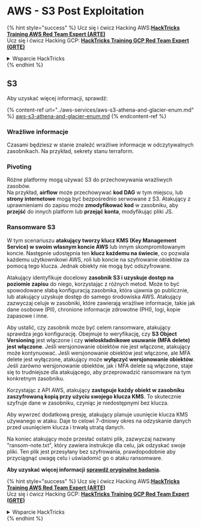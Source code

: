 # AWS - S3 Post Exploitation

{% hint style="success" %}
Ucz się i ćwicz Hacking AWS:<img src="../../../.gitbook/assets/image (1).png" alt="" data-size="line">[**HackTricks Training AWS Red Team Expert (ARTE)**](https://training.hacktricks.xyz/courses/arte)<img src="../../../.gitbook/assets/image (1).png" alt="" data-size="line">\
Ucz się i ćwicz Hacking GCP: <img src="../../../.gitbook/assets/image (2).png" alt="" data-size="line">[**HackTricks Training GCP Red Team Expert (GRTE)**<img src="../../../.gitbook/assets/image (2).png" alt="" data-size="line">](https://training.hacktricks.xyz/courses/grte)

<details>

<summary>Wsparcie HackTricks</summary>

* Sprawdź [**plany subskrypcyjne**](https://github.com/sponsors/carlospolop)!
* **Dołącz do** 💬 [**grupy Discord**](https://discord.gg/hRep4RUj7f) lub [**grupy telegram**](https://t.me/peass) lub **śledź** nas na **Twitterze** 🐦 [**@hacktricks\_live**](https://twitter.com/hacktricks\_live)**.**
* **Podziel się sztuczkami hackingowymi, przesyłając PR-y do** [**HackTricks**](https://github.com/carlospolop/hacktricks) i [**HackTricks Cloud**](https://github.com/carlospolop/hacktricks-cloud) repozytoriów github.

</details>
{% endhint %}

## S3

Aby uzyskać więcej informacji, sprawdź:

{% content-ref url="../aws-services/aws-s3-athena-and-glacier-enum.md" %}
[aws-s3-athena-and-glacier-enum.md](../aws-services/aws-s3-athena-and-glacier-enum.md)
{% endcontent-ref %}

### Wrażliwe informacje

Czasami będziesz w stanie znaleźć wrażliwe informacje w odczytywalnych zasobnikach. Na przykład, sekrety stanu terraform.

### Pivoting

Różne platformy mogą używać S3 do przechowywania wrażliwych zasobów.\
Na przykład, **airflow** może przechowywać **kod DAG** w tym miejscu, lub **strony internetowe** mogą być bezpośrednio serwowane z S3. Atakujący z uprawnieniami do zapisu może **zmodyfikować kod** w zasobniku, aby **przejść** do innych platform lub **przejąć konta**, modyfikując pliki JS.

### Ransomware S3

W tym scenariuszu **atakujący tworzy klucz KMS (Key Management Service) w swoim własnym koncie AWS** lub innym skompromitowanym koncie. Następnie udostępnia ten **klucz każdemu na świecie**, co pozwala każdemu użytkownikowi AWS, roli lub koncie na szyfrowanie obiektów za pomocą tego klucza. Jednak obiekty nie mogą być odszyfrowane.

Atakujący identyfikuje docelowy **zasobnik S3 i uzyskuje dostęp na poziomie zapisu** do niego, korzystając z różnych metod. Może to być spowodowane słabą konfiguracją zasobnika, która ujawnia go publicznie, lub atakujący uzyskuje dostęp do samego środowiska AWS. Atakujący zazwyczaj celuje w zasobniki, które zawierają wrażliwe informacje, takie jak dane osobowe (PII), chronione informacje zdrowotne (PHI), logi, kopie zapasowe i inne.

Aby ustalić, czy zasobnik może być celem ransomware, atakujący sprawdza jego konfigurację. Obejmuje to weryfikację, czy **S3 Object Versioning** jest włączone i czy **wieloskładnikowe usuwanie (MFA delete) jest włączone**. Jeśli wersjonowanie obiektów nie jest włączone, atakujący może kontynuować. Jeśli wersjonowanie obiektów jest włączone, ale MFA delete jest wyłączone, atakujący może **wyłączyć wersjonowanie obiektów**. Jeśli zarówno wersjonowanie obiektów, jak i MFA delete są włączone, staje się to trudniejsze dla atakującego, aby przeprowadzić ransomware na tym konkretnym zasobniku.

Korzystając z API AWS, atakujący **zastępuje każdy obiekt w zasobniku zaszyfrowaną kopią przy użyciu swojego klucza KMS**. To skutecznie szyfruje dane w zasobniku, czyniąc je niedostępnymi bez klucza.

Aby wywrzeć dodatkową presję, atakujący planuje usunięcie klucza KMS używanego w ataku. Daje to celowi 7-dniowy okres na odzyskanie danych przed usunięciem klucza i trwałą utratą danych.

Na koniec atakujący może przesłać ostatni plik, zazwyczaj nazwany "ransom-note.txt", który zawiera instrukcje dla celu, jak odzyskać swoje pliki. Ten plik jest przesyłany bez szyfrowania, prawdopodobnie aby przyciągnąć uwagę celu i uświadomić go o ataku ransomware.

**Aby uzyskać więcej informacji** [**sprawdź oryginalne badania**](https://rhinosecuritylabs.com/aws/s3-ransomware-part-1-attack-vector/)**.**

{% hint style="success" %}
Ucz się i ćwicz Hacking AWS:<img src="../../../.gitbook/assets/image (1).png" alt="" data-size="line">[**HackTricks Training AWS Red Team Expert (ARTE)**](https://training.hacktricks.xyz/courses/arte)<img src="../../../.gitbook/assets/image (1).png" alt="" data-size="line">\
Ucz się i ćwicz Hacking GCP: <img src="../../../.gitbook/assets/image (2).png" alt="" data-size="line">[**HackTricks Training GCP Red Team Expert (GRTE)**<img src="../../../.gitbook/assets/image (2).png" alt="" data-size="line">](https://training.hacktricks.xyz/courses/grte)

<details>

<summary>Wsparcie HackTricks</summary>

* Sprawdź [**plany subskrypcyjne**](https://github.com/sponsors/carlospolop)!
* **Dołącz do** 💬 [**grupy Discord**](https://discord.gg/hRep4RUj7f) lub [**grupy telegram**](https://t.me/peass) lub **śledź** nas na **Twitterze** 🐦 [**@hacktricks\_live**](https://twitter.com/hacktricks\_live)**.**
* **Podziel się sztuczkami hackingowymi, przesyłając PR-y do** [**HackTricks**](https://github.com/carlospolop/hacktricks) i [**HackTricks Cloud**](https://github.com/carlospolop/hacktricks-cloud) repozytoriów github.

</details>
{% endhint %}
